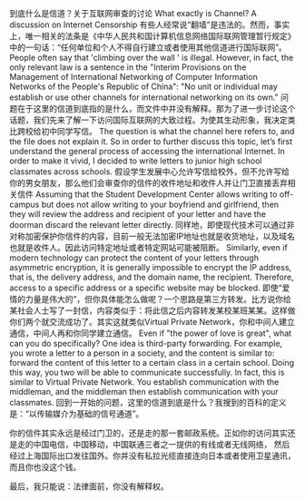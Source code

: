 到底什么是信道？关于互联网审查的讨论
What exactly is Channel? A discussion on Internet Censorship
有些人经常说“翻墙”是违法的。然而，事实上，唯一相关的法条是《中华人民共和国计算机信息网络国际联网管理暂行规定》中的一句话：“任何单位和个人不得自行建立或者使用其他信道进行国际联网”。
People often say that 'climbing over the wall ' is illegal. However, in fact, the only relevant law is a sentence in the "Interim Provisions on the Management of International Networking of Computer Information Networks of the People's Republic of China": "No unit or individual may establish or use other channels for international networking on its own."
问题在于这里的信道到底指的是什么，而文件中并没有解释。那为了进一步讨论这个话题，我们先来了解一下访问国际互联网的大致过程。为使其生动形象，我决定类比跨校给初中同学写信。
The question is what the channel here refers to, and the file does not explain it. So in order to further discuss this topic, let’s first understand the general process of accessing the international Internet. In order to make it vivid, I decided to write letters to junior high school classmates across schools.
假设学生发展中心允许写信给校外，但不允许写给你的男女朋友，那么他们会审查你的信件的收件地址和收件人并让门卫直接丢弃相关信件
Assuming that the Student Development Center allows writing to off-campus but does not allow writing to your boyfriend and girlfriend, then they will review the address and recipient of your letter and have the doorman discard the relevant letter directly.
同样地，即使现代技术可以通过非对称加密保护你信件的内容，目前一般无法加密IP地址也就是收货地址，以及域名也就是收件人。因此访问特定地址或者特定网站可能被阻断。
Similarly, even if modern technology can protect the content of your letters through asymmetric encryption, it is generally impossible to encrypt the IP address, that is, the delivery address, and the domain name, the recipient. Therefore, access to a specific address or a specific website may be blocked.
即使“爱情的力量是伟大的”，但你具体能怎么做呢？一个思路是第三方转发。比方说你给某社会人士写了一封信，内容类似于：将此信之后内容转发某校某班某某。这样做你们两个就交流成功了。其实这就类似Virtual Private Network，你和中间人建立通信，中间人再和你同学建立通信。
Even if "the power of love is great", what can you do specifically? One idea is third-party forwarding. For example, you wrote a letter to a person in a society, and the content is similar to: forward the content of this letter to a certain class in a certain school. Doing this way, you two will be able to communicate successfully. In fact, this is similar to Virtual Private Network. You establish communication with the middleman, and the middleman then establish communication with your classmates.
回到一开始的问题，这里的信道到底是什么？我搜到的百科的定义是：“以传输媒介为基础的信号通道”。

你的信件其实永远是经过门卫的，还是走的那一套邮政系统。正如你的访问其实还是走的中国电信，中国移动，中国联通三者之一提供的有线或者无线网络， 然后经过上海国际出口发往国外。你并没有私拉光缆直接连向日本或者使用卫星通讯，而且你也没这个钱。

最后，我只能说：法律面前，你没有解释权。
<!--stackedit_data:
eyJoaXN0b3J5IjpbLTE3MTQ1NzUxOCwtMTE2Mjc5MDQsLTExOD
UxNzUxMSwtMTI3OTYwNzMxNCwtODUwOTIzNDAzLDQ5NDQ2MjUx
NiwtODQ3MjEzOTA0LDExMzY2NjU0NTddfQ==
-->